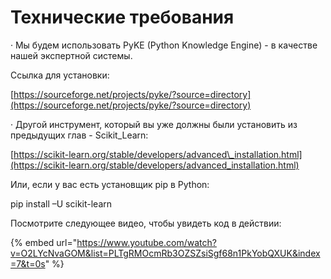 # Технические требования

·        Мы будем использовать PyKE \(Python Knowledge Engine\) - в качестве нашей экспертной системы.

Ссылка для установки:

[https://sourceforge.net/projects/pyke/?source=directory](https://sourceforge.net/projects/pyke/?source=directory)

·        Другой инструмент, который вы уже должны были установить из предыдущих глав - Scikit\_Learn:

[https://scikit-learn.org/stable/developers/advanced\_installation.html](https://scikit-learn.org/stable/developers/advanced_installation.html)

Или, если у вас есть установщик pip в Python:

pip install –U scikit-learn

Посмотрите следующее видео, чтобы увидеть код в действии:

{% embed url="https://www.youtube.com/watch?v=O2LYcNvaGOM&list=PLTgRMOcmRb3OZSZsiSgf68n1PkYobQXUK&index=7&t=0s" %}

### 

